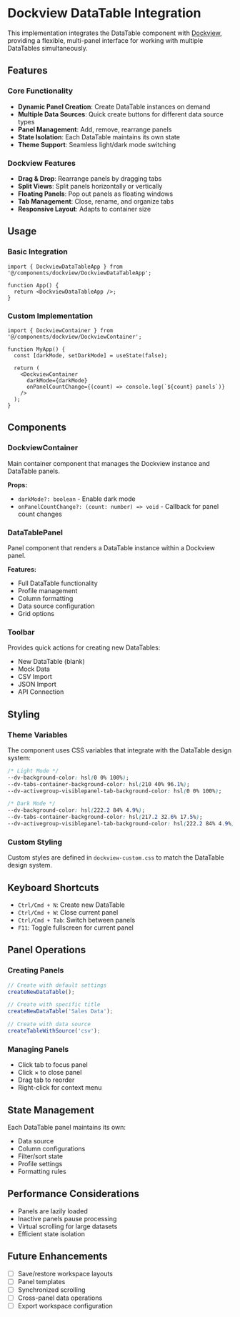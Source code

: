 # Dockview DataTable Integration

This implementation integrates the DataTable component with [Dockview](https://github.com/mathuo/dockview), providing a flexible, multi-panel interface for working with multiple DataTables simultaneously.

## Features

### Core Functionality
- **Dynamic Panel Creation**: Create DataTable instances on demand
- **Multiple Data Sources**: Quick create buttons for different data source types
- **Panel Management**: Add, remove, rearrange panels
- **State Isolation**: Each DataTable maintains its own state
- **Theme Support**: Seamless light/dark mode switching

### Dockview Features
- **Drag & Drop**: Rearrange panels by dragging tabs
- **Split Views**: Split panels horizontally or vertically
- **Floating Panels**: Pop out panels as floating windows
- **Tab Management**: Close, rename, and organize tabs
- **Responsive Layout**: Adapts to container size

## Usage

### Basic Integration
```tsx
import { DockviewDataTableApp } from '@/components/dockview/DockviewDataTableApp';

function App() {
  return <DockviewDataTableApp />;
}
```

### Custom Implementation
```tsx
import { DockviewContainer } from '@/components/dockview/DockviewContainer';

function MyApp() {
  const [darkMode, setDarkMode] = useState(false);
  
  return (
    <DockviewContainer
      darkMode={darkMode}
      onPanelCountChange={(count) => console.log(`${count} panels`)}
    />
  );
}
```

## Components

### DockviewContainer
Main container component that manages the Dockview instance and DataTable panels.

**Props:**
- `darkMode?: boolean` - Enable dark mode
- `onPanelCountChange?: (count: number) => void` - Callback for panel count changes

### DataTablePanel
Panel component that renders a DataTable instance within a Dockview panel.

**Features:**
- Full DataTable functionality
- Profile management
- Column formatting
- Data source configuration
- Grid options

### Toolbar
Provides quick actions for creating new DataTables:
- New DataTable (blank)
- Mock Data
- CSV Import
- JSON Import
- API Connection

## Styling

### Theme Variables
The component uses CSS variables that integrate with the DataTable design system:

```css
/* Light Mode */
--dv-background-color: hsl(0 0% 100%);
--dv-tabs-container-background-color: hsl(210 40% 96.1%);
--dv-activegroup-visiblepanel-tab-background-color: hsl(0 0% 100%);

/* Dark Mode */
--dv-background-color: hsl(222.2 84% 4.9%);
--dv-tabs-container-background-color: hsl(217.2 32.6% 17.5%);
--dv-activegroup-visiblepanel-tab-background-color: hsl(222.2 84% 4.9%);
```

### Custom Styling
Custom styles are defined in `dockview-custom.css` to match the DataTable design system.

## Keyboard Shortcuts
- `Ctrl/Cmd + N`: Create new DataTable
- `Ctrl/Cmd + W`: Close current panel
- `Ctrl/Cmd + Tab`: Switch between panels
- `F11`: Toggle fullscreen for current panel

## Panel Operations

### Creating Panels
```typescript
// Create with default settings
createNewDataTable();

// Create with specific title
createNewDataTable('Sales Data');

// Create with data source
createTableWithSource('csv');
```

### Managing Panels
- Click tab to focus panel
- Click × to close panel
- Drag tab to reorder
- Right-click for context menu

## State Management
Each DataTable panel maintains its own:
- Data source
- Column configurations
- Filter/sort state
- Profile settings
- Formatting rules

## Performance Considerations
- Panels are lazily loaded
- Inactive panels pause processing
- Virtual scrolling for large datasets
- Efficient state isolation

## Future Enhancements
- [ ] Save/restore workspace layouts
- [ ] Panel templates
- [ ] Synchronized scrolling
- [ ] Cross-panel data operations
- [ ] Export workspace configuration